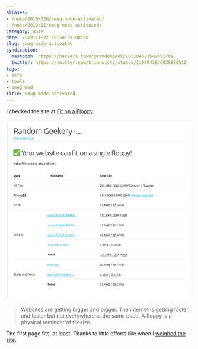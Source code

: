 ```yaml
---
aliases:
- /note/2019/326/smug-mode-activated/
- /note/2019/11/smug-mode-activated/
category: note
date: 2019-11-22 16:50:39-08:00
slug: smug-mode-activated
syndication:
  mastodon: https://hackers.town/@randomgeek/103184521549491709
  twitter: https://twitter.com/brianwisti/status/1198043836838080512
tags:
- site
- tools
- smeghead
title: Smug mode activated
---
```


I checked the site at [Fit on a Floppy](https://fitonafloppy.website).

![attachments/img/2019/cover-2019-11-22.png](../../../attachments/img/2019/cover-2019-11-22.png)

 > 
 > Websites are getting bigger and bigger. The internet is getting faster and faster but not everywhere at the same pace. A floppy is a physical reminder of filesize.

The first page fits, at least. Thanks to little efforts like when I [weighed the site](../06/weighing-files-with-python.md).
